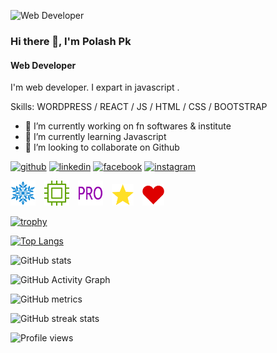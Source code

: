 ![Web Developer](https://scontent.fspd3-1.fna.fbcdn.net/v/t39.30808-6/243015423_1262685437510393_6373920194967635781_n.jpg?_nc_cat=106&ccb=1-5&_nc_sid=09cbfe&_nc_eui2=AeEqT1oe1ZUh8xpgy1jR12UyFc5VLd1fYGkVzlUt3V9gaUGXM5LwcSKaXCVuFx_gZVqNx7JrU1BouCizRxnFdeeR&_nc_ohc=_E9jMQRQpYIAX-EY87N&_nc_ht=scontent.fspd3-1.fna&oh=3a6bb8410cabee94fd865867c7cc146e&oe=619E9D9F)

### Hi there 👋, I'm Polash Pk
#### Web Developer


I'm web developer. I expart in javascript .

Skills: WORDPRESS / REACT / JS / HTML / CSS / BOOTSTRAP

- 🔭 I’m currently working on fn softwares & institute 
- 🌱 I’m currently learning Javascript 
- 👯 I’m looking to collaborate on Github 


[<img src='https://cdn.jsdelivr.net/npm/simple-icons@3.0.1/icons/github.svg' alt='github' height='40'>](https://github.com/polashpk394)  [<img src='https://cdn.jsdelivr.net/npm/simple-icons@3.0.1/icons/linkedin.svg' alt='linkedin' height='40'>](https://www.linkedin.com/in/polash-pk-98973021b/)  [<img src='https://cdn.jsdelivr.net/npm/simple-icons@3.0.1/icons/facebook.svg' alt='facebook' height='40'>](https://www.facebook.com/https://www.facebook.com/polash.pk.509/)  [<img src='https://cdn.jsdelivr.net/npm/simple-icons@3.0.1/icons/instagram.svg' alt='instagram' height='40'>](https://www.instagram.com/poalsh_pk/)  

<a href='https://archiveprogram.github.com/'><img src='https://raw.githubusercontent.com/acervenky/animated-github-badges/master/assets/acbadge.gif' width='40' height='40'></a> <a href='https://docs.github.com/en/developers'><img src='https://raw.githubusercontent.com/acervenky/animated-github-badges/master/assets/devbadge.gif' width='40' height='40'></a> <a href='https://github.com/pricing'><img src='https://raw.githubusercontent.com/acervenky/animated-github-badges/master/assets/pro.gif' width='40' height='40'></a> <a href='https://stars.github.com/'><img src='https://raw.githubusercontent.com/acervenky/animated-github-badges/master/assets/starbadge.gif' width='35' height='35'></a> <a href='https://docs.github.com/en/github/supporting-the-open-source-community-with-github-sponsors'><img src='https://raw.githubusercontent.com/acervenky/animated-github-badges/master/assets/sponsorbadge.gif' width='35' height='35'></a> 

[![trophy](https://github-profile-trophy.vercel.app/?username=polashpk394)](https://github.com/ryo-ma/github-profile-trophy)

[![Top Langs](https://github-readme-stats.vercel.app/api/top-langs/?username=polashpk394)](https://github.com/anuraghazra/github-readme-stats)

![GitHub stats](https://github-readme-stats.vercel.app/api?username=polashpk394&show_icons=true&count_private=true)  

![GitHub Activity Graph](https://activity-graph.herokuapp.com/graph?username=polashpk394)  

![GitHub metrics](https://metrics.lecoq.io/polashpk394)  

![GitHub streak stats](https://github-readme-streak-stats.herokuapp.com/?user=polashpk394)  

![Profile views](https://gpvc.arturio.dev/polashpk394)  
